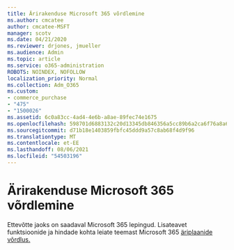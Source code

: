 ```yaml
---
title: Ärirakenduse Microsoft 365 võrdlemine
ms.author: cmcatee
author: cmcatee-MSFT
manager: scotv
ms.date: 04/21/2020
ms.reviewer: drjones, jmueller
ms.audience: Admin
ms.topic: article
ms.service: o365-administration
ROBOTS: NOINDEX, NOFOLLOW
localization_priority: Normal
ms.collection: Adm_O365
ms.custom:
- commerce_purchase
- "475"
- "1500026"
ms.assetid: 6c0a83cc-4ad4-4e6b-a8ae-89fec74e1675
ms.openlocfilehash: 598701d6883132c20d13345db846356a5cc89b6a2ca6f76a8a6a05c57e494f8b
ms.sourcegitcommit: d71b18e1403859fbfc45ddd9a57c8ab68f4d9f96
ms.translationtype: MT
ms.contentlocale: et-EE
ms.lasthandoff: 08/06/2021
ms.locfileid: "54503196"
---
```

# <a name="compare-microsoft-365-for-business"></a>Ärirakenduse Microsoft 365 võrdlemine

Ettevõtte jaoks on saadaval Microsoft 365 lepingud. Lisateavet funktsioonide ja hindade kohta leiate teemast Microsoft 365 [äriplaanide võrdlus.](https://www.microsoft.com/microsoft-365/business/compare-all-microsoft-365-business-products)  